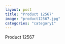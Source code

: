 ```yaml
---
layout: post
title: "Product 12567"
image: "product12567.jpg"
categories: "category1"
---
```

Product 12567
